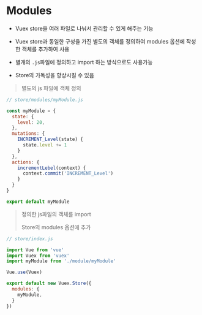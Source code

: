 # Modules

- Vuex store을 여러 파일로 나눠서 관리할 수 있게 해주는 기능

- Vuex store과 동일한 구성을 가진 별도의 객체를 정의하여 modules 옵션에 작성한 객체를 추가하여 사용

- 별개의 `.js`파일에 정의하고 import 하는 방식으로도 사용가능

- Store의 가독성을 향상시킬 수 있음

> 별도의 js 파일에 객체 정의

```js
// store/modules/myModule.js

const myModule = {
  state: {
    level: 20,
  },
  mutations: {
    INCREMENT_Level(state) {
      state.level += 1
    }
  },
  actions: {
    incrementLebel(context) {
      context.commit('INCREMENT_Level')
    }
  }
}

export default myModule
```

> 정의한 js파일의 객체를 import
> 
> Store의 modules 옵션에 추가

```js
// store/index.js

import Vue from 'vue'
import Vuex from 'vuex'
import myModule from './module/myModule'

Vue.use(Vuex)

export default new Vuex.Store({
  modules: {
    myModule,
  }
})
```